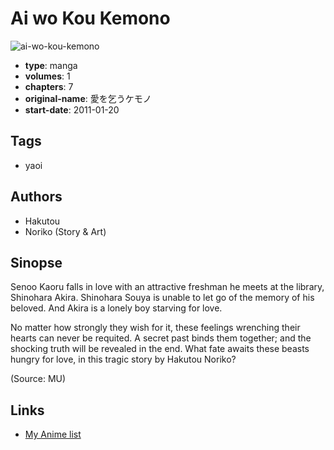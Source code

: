 # Ai wo Kou Kemono

![ai-wo-kou-kemono](https://cdn.myanimelist.net/images/manga/3/85401.jpg)

-   **type**: manga
-   **volumes**: 1
-   **chapters**: 7
-   **original-name**: 愛を乞うケモノ
-   **start-date**: 2011-01-20

## Tags

-   yaoi

## Authors

-   Hakutou
-   Noriko (Story & Art)

## Sinopse

Senoo Kaoru falls in love with an attractive freshman he meets at the library, Shinohara Akira. Shinohara Souya is unable to let go of the memory of his beloved. And Akira is a lonely boy starving for love.

No matter how strongly they wish for it, these feelings wrenching their hearts can never be requited. A secret past binds them together; and the shocking truth will be revealed in the end. What fate awaits these beasts hungry for love, in this tragic story by Hakutou Noriko?

(Source: MU)

## Links

-   [My Anime list](https://myanimelist.net/manga/48461/Ai_wo_Kou_Kemono)
